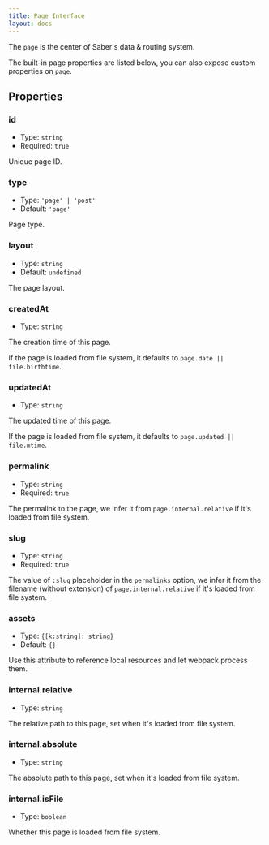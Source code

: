 ```yaml
---
title: Page Interface
layout: docs
---
```


The `page` is the center of Saber's data & routing system.

The built-in page properties are listed below, you can also expose custom properties on `page`.

## Properties

### id

- Type: `string`
- Required: `true`

Unique page ID.

### type

- Type: `'page' | 'post'`
- Default: `'page'`

Page type.

### layout

- Type: `string`
- Default: `undefined`

The page layout.

### createdAt

- Type: `string`

The creation time of this page.

If the page is loaded from file system, it defaults to `page.date || file.birthtime`.

### updatedAt

- Type: `string`

The updated time of this page.

If the page is loaded from file system, it defaults to `page.updated || file.mtime`.

### permalink

- Type: `string`
- Required: `true`

The permalink to the page, we infer it from `page.internal.relative` if it's loaded from file system.

### slug

- Type: `string`
- Required: `true`

The value of `:slug` placeholder in the `permalinks` option, we infer it from the filename (without extension) of `page.internal.relative` if it's loaded from file system.

### assets

- Type: `{[k:string]: string}`
- Default: `{}`

Use this attribute to reference local resources and let webpack process them.

### internal.relative

- Type: `string`

The relative path to this page, set when it's loaded from file system.

### internal.absolute

- Type: `string`

The absolute path to this page, set when it's loaded from file system.

### internal.isFile

- Type: `boolean`

Whether this page is loaded from file system.
